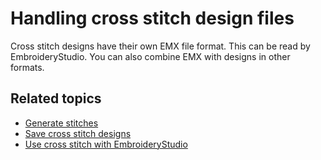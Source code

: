 # Handling cross stitch design files

Cross stitch designs have their own EMX file format. This can be read by EmbroideryStudio. You can also combine EMX with designs in other formats.

## Related topics

- [Generate stitches](Generate_stitches)
- [Save cross stitch designs](Save_cross_stitch_designs)
- [Use cross stitch with EmbroideryStudio](Use_cross_stitch_with_EmbroideryStudio)
